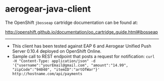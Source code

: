 aerogear-java-client
====================

The OpenShift `jbosseap` cartridge documentation can be found at:

http://openshift.github.io/documentation/oo_cartridge_guide.html#jbosseap
 
 ---------------
 
 - This client has been tested against EAP 6 and Aerogear Unified Push Server 0.10.4 deployed on OpenShift Online.
 - Sample call to REST endpoint that posts a request for notification:  `curl -H "Content-Type: application/json" -d '{"username":"yourEmail@gmail.com", "amount":"14.99", "zipCode":"94040", "itemID":"artOfWar"}' http://hostname.com/api/payments`
